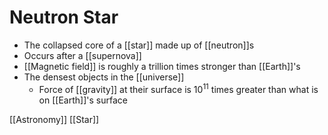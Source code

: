 # Neutron Star

- The collapsed core of a [[star]] made up of [[neutron]]s
- Occurs after a [[supernova]]
- [[Magnetic field]] is roughly a trillion times stronger than [[Earth]]'s
- The densest objects in the [[universe]]
  - Force of [[gravity]] at their surface is $10^{11}$ times greater than what is on [[Earth]]'s surface

[[Astronomy]] [[Star]]

